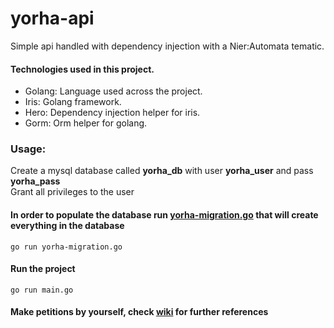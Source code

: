 # yorha-api
Simple api handled with dependency injection with a Nier:Automata tematic.

#### Technologies used in this project.
* Golang: Language used across the project.
* Iris: Golang framework.
* Hero: Dependency injection helper for iris.
* Gorm: Orm helper for golang.

### Usage:
Create a mysql database called <b>yorha_db</b> with user <b>yorha_user</b> and pass <b>yorha_pass</b><br />
Grant all privileges to the user
#### In order to populate the database run <a href="https://gist.github.com/marcounbeknownst/cfec38abbada16e0cffa514a86a9228f">yorha-migration.go</a> that will create everything in the database
`go run yorha-migration.go`
#### Run the project
`go run main.go`
#### Make petitions by yourself, check <a href="https://github.com/marcounbeknownst/yorha-api/wiki">wiki</a> for further references
